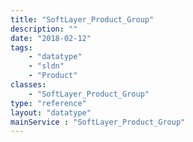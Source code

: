 ```yaml
---
title: "SoftLayer_Product_Group"
description: ""
date: "2018-02-12"
tags:
    - "datatype"
    - "sldn"
    - "Product"
classes:
    - "SoftLayer_Product_Group"
type: "reference"
layout: "datatype"
mainService : "SoftLayer_Product_Group"
---
```

